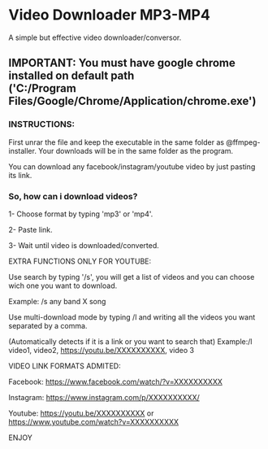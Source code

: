 # <h1>Video Downloader MP3-MP4</h1>
A simple but effective video downloader/conversor.</br>
<h2>
IMPORTANT: You must have google chrome installed on default path</br>
('C:/Program Files/Google/Chrome/Application/chrome.exe')
</h2>
<h3>INSTRUCTIONS:</h3>
<p>
First unrar the file and keep the executable in the same folder as @ffmpeg-installer.
Your downloads will be in the same folder as the program.

You can download any facebook/instagram/youtube video by just pasting its link.

<h3>So, how can i download videos?</h3>

1- Choose format by typing 'mp3' or 'mp4'.

2- Paste link.

3- Wait until video is downloaded/converted.

EXTRA FUNCTIONS ONLY FOR YOUTUBE:


Use search by typing '/s', you will get a list of videos and you can 
choose wich one you want to download.

Example: /s any band X song

Use multi-download mode by typing /l and writing all the videos you 
want separated by a comma.

(Automatically detects if it is a link or you want to search that) 
Example:/l video1, video2, https://youtu.be/XXXXXXXXXX, video 3



VIDEO LINK FORMATS ADMITED:


Facebook: https://www.facebook.com/watch/?v=XXXXXXXXXX

Instagram: https://www.instagram.com/p/XXXXXXXXXX/

Youtube: https://youtu.be/XXXXXXXXXX or https://www.youtube.com/watch?v=XXXXXXXXXX

ENJOY


</p>
